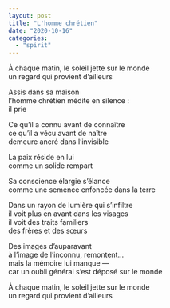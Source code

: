 ```yaml
---
layout: post
title: "L'homme chrétien"
date: "2020-10-16"
categories:
  - "spirit"
---
```


À chaque matin, le soleil jette sur le monde  
un regard qui provient d’ailleurs  

Assis dans sa maison  
l’homme chrétien médite en silence :  
il prie  

Ce qu’il a connu avant de connaître  
ce qu’il a vécu avant de naître  
demeure ancré dans l’invisible  

La paix réside en lui  
comme un solide rempart  

Sa conscience élargie s’élance  
comme une semence enfoncée dans la terre  

Dans un rayon de lumière qui s’infiltre  
il voit plus en avant dans les visages  
il voit des traits familiers  
des frères et des sœurs  

Des images d’auparavant  
à l’image de l’inconnu, remontent...  
mais la mémoire lui manque —  
car un oubli général s’est déposé sur le monde  

À chaque matin, le soleil jette sur le monde  
un regard qui provient d’ailleurs  
